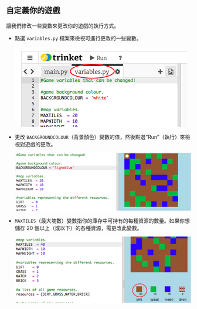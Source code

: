## 自定義你的遊戲

讓我們修改一些變數來更改你的遊戲的執行方式。

+ 點選 `variables.py` 檔案來檢視可進行更改的一些變數。

    ![screenshot](images/craft-variables.png)

+ 更改 `BACKGROUNDCOLOUR`（背景顏色）變數的值，然後點選“Run”（執行）來檢視對遊戲的更改。

    ![screenshot](images/craft-background.png)

+ `MAXTILES`（最大塊數）變數指你的庫存中可持有的每種資源的數量。如果你想儲存 20 個以上（或以下）的各種資源，需更改此變數。

    ![screenshot](images/craft-maxtiles.png)

